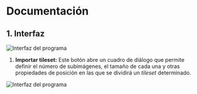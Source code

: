 # Documentación

## 1. Interfaz

![Interfaz del programa](https://www.bygdle.xyz/proyectos/TilesetManager/guia/img/interfaz.png)


1. **Importar tileset:** Este botón abre un cuadro de diálogo que permite definir el número de subimágenes, el tamaño de cada una y otras propiedades de posición en las que se dividirá un _tileset_ determinado.

![Interfaz del programa](https://www.bygdle.xyz/proyectos/TilesetManager/guia/img/importar_tileset.png)